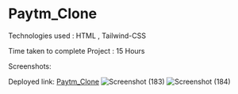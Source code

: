 # Paytm_Clone
Technologies used : HTML , Tailwind-CSS

Time taken to complete Project : 15 Hours

Screenshots:

Deployed link: [Paytm_Clone](http://127.0.0.1:5500/index.html)
![Screenshot (183)](https://user-images.githubusercontent.com/82273693/189100240-d24f5a3b-bf19-4f25-a174-6dd10ac66f37.png)
![Screenshot (184)](https://user-images.githubusercontent.com/82273693/189100309-408d7847-8a1a-4537-b715-2b444bbbdb37.png)

